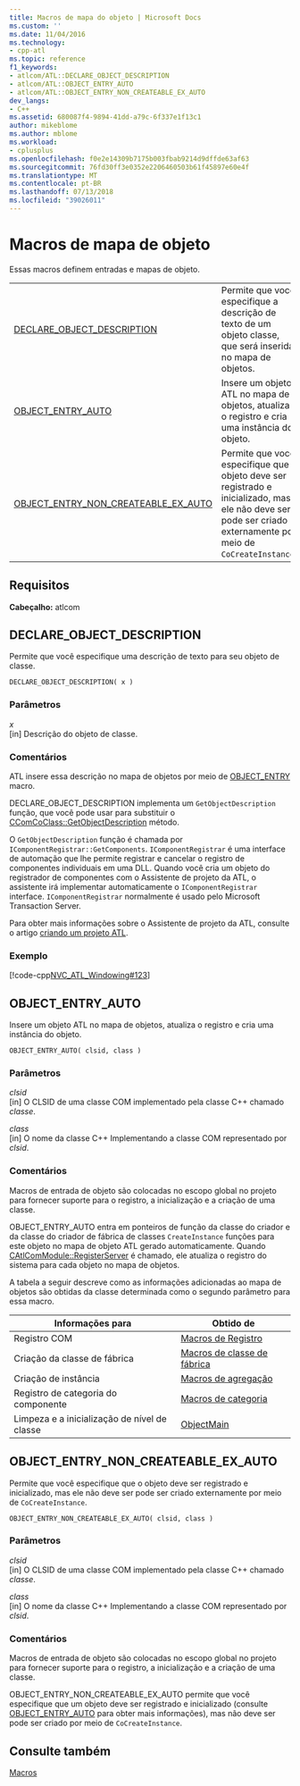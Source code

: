 ```yaml
---
title: Macros de mapa do objeto | Microsoft Docs
ms.custom: ''
ms.date: 11/04/2016
ms.technology:
- cpp-atl
ms.topic: reference
f1_keywords:
- atlcom/ATL::DECLARE_OBJECT_DESCRIPTION
- atlcom/ATL::OBJECT_ENTRY_AUTO
- atlcom/ATL::OBJECT_ENTRY_NON_CREATEABLE_EX_AUTO
dev_langs:
- C++
ms.assetid: 680087f4-9894-41dd-a79c-6f337e1f13c1
author: mikeblome
ms.author: mblome
ms.workload:
- cplusplus
ms.openlocfilehash: f0e2e14309b7175b003fbab9214d9dffde63af63
ms.sourcegitcommit: 76fd30ff3e0352e2206460503b61f45897e60e4f
ms.translationtype: MT
ms.contentlocale: pt-BR
ms.lasthandoff: 07/13/2018
ms.locfileid: "39026011"
---
```

# <a name="object-map-macros"></a>Macros de mapa de objeto
Essas macros definem entradas e mapas de objeto.  
  
|||  
|-|-|  
|[DECLARE_OBJECT_DESCRIPTION](#declare_object_description)|Permite que você especifique a descrição de texto de um objeto classe, que será inserida no mapa de objetos.|  
|[OBJECT_ENTRY_AUTO](#object_entry_auto)|Insere um objeto ATL no mapa de objetos, atualiza o registro e cria uma instância do objeto.|  
|[OBJECT_ENTRY_NON_CREATEABLE_EX_AUTO](#object_entry_non_createable_ex_auto)|Permite que você especifique que o objeto deve ser registrado e inicializado, mas ele não deve ser pode ser criado externamente por meio de `CoCreateInstance`.|  

## <a name="requirements"></a>Requisitos  
 **Cabeçalho:** atlcom  
   
##  <a name="declare_object_description"></a>  DECLARE_OBJECT_DESCRIPTION  
 Permite que você especifique uma descrição de texto para seu objeto de classe.  
  
```
DECLARE_OBJECT_DESCRIPTION( x )
```  
  
### <a name="parameters"></a>Parâmetros  
 *x*  
 [in] Descrição do objeto de classe.  
  
### <a name="remarks"></a>Comentários  
 ATL insere essa descrição no mapa de objetos por meio de [OBJECT_ENTRY](http://msdn.microsoft.com/abd10ee2-54f0-4f94-9ec2-ddf8f4c8c8cd) macro.  
  
 DECLARE_OBJECT_DESCRIPTION implementa um `GetObjectDescription` função, que você pode usar para substituir o [CComCoClass::GetObjectDescription](ccomcoclass-class.md#getobjectdescription) método.  

  
 O `GetObjectDescription` função é chamada por `IComponentRegistrar::GetComponents`. `IComponentRegistrar` é uma interface de automação que lhe permite registrar e cancelar o registro de componentes individuais em uma DLL. Quando você cria um objeto do registrador de componentes com o Assistente de projeto da ATL, o assistente irá implementar automaticamente o `IComponentRegistrar` interface. `IComponentRegistrar` normalmente é usado pelo Microsoft Transaction Server.  
  
 Para obter mais informações sobre o Assistente de projeto da ATL, consulte o artigo [criando um projeto ATL](../../atl/reference/creating-an-atl-project.md).  
  
### <a name="example"></a>Exemplo  
 [!code-cpp[NVC_ATL_Windowing#123](../../atl/codesnippet/cpp/object-map-macros_1.h)]  
  
##  <a name="object_entry_auto"></a>  OBJECT_ENTRY_AUTO  
 Insere um objeto ATL no mapa de objetos, atualiza o registro e cria uma instância do objeto.  
  
```
OBJECT_ENTRY_AUTO( clsid, class )
```  
  
### <a name="parameters"></a>Parâmetros  
 *clsid*  
 [in] O CLSID de uma classe COM implementado pela classe C++ chamado *classe*.  
  
 *class*  
 [in] O nome da classe C++ Implementando a classe COM representado por *clsid*.  
  
### <a name="remarks"></a>Comentários  
 Macros de entrada de objeto são colocadas no escopo global no projeto para fornecer suporte para o registro, a inicialização e a criação de uma classe.  
  
 OBJECT_ENTRY_AUTO entra em ponteiros de função da classe do criador e da classe do criador de fábrica de classes `CreateInstance` funções para este objeto no mapa de objeto ATL gerado automaticamente. Quando [CAtlComModule::RegisterServer](catlcommodule-class.md#registerserver) é chamado, ele atualiza o registro do sistema para cada objeto no mapa de objetos.  

  
 A tabela a seguir descreve como as informações adicionadas ao mapa de objetos são obtidas da classe determinada como o segundo parâmetro para essa macro.  
  
|Informações para|Obtido de|  
|---------------------|-------------------|  
|Registro COM|[Macros de Registro](../../atl/reference/registry-macros.md)|  
|Criação da classe de fábrica|[Macros de classe de fábrica](../../atl/reference/aggregation-and-class-factory-macros.md)|  
|Criação de instância|[Macros de agregação](../../atl/reference/aggregation-and-class-factory-macros.md)|  
|Registro de categoria do componente|[Macros de categoria](../../atl/reference/category-macros.md)|  
|Limpeza e a inicialização de nível de classe|[ObjectMain](ccomobjectrootex-class.md#objectmain)|  

  
##  <a name="object_entry_non_createable_ex_auto"></a>  OBJECT_ENTRY_NON_CREATEABLE_EX_AUTO  
 Permite que você especifique que o objeto deve ser registrado e inicializado, mas ele não deve ser pode ser criado externamente por meio de `CoCreateInstance`.  
  
```
OBJECT_ENTRY_NON_CREATEABLE_EX_AUTO( clsid, class )
```  
  
### <a name="parameters"></a>Parâmetros  
 *clsid*  
 [in] O CLSID de uma classe COM implementado pela classe C++ chamado *classe*.  
  
 *class*  
 [in] O nome da classe C++ Implementando a classe COM representado por *clsid*.  
  
### <a name="remarks"></a>Comentários  
 Macros de entrada de objeto são colocadas no escopo global no projeto para fornecer suporte para o registro, a inicialização e a criação de uma classe.  
  
 OBJECT_ENTRY_NON_CREATEABLE_EX_AUTO permite que você especifique que um objeto deve ser registrado e inicializado (consulte [OBJECT_ENTRY_AUTO](#object_entry_auto) para obter mais informações), mas não deve ser pode ser criado por meio de `CoCreateInstance`.  
  
## <a name="see-also"></a>Consulte também  
 [Macros](../../atl/reference/atl-macros.md)

